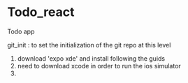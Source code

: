 # Todo_react
Todo app


git_init : to set the initialization of the git repo at this level


1. download 'expo xde' and install following the guids
2. need to download xcode in order to run the ios simulator
3. 